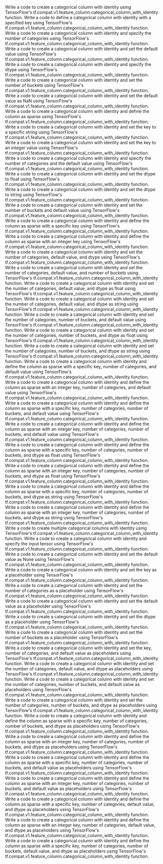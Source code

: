 Write a code to create a categorical column with identity using TensorFlow's tf.compat.v1.feature_column.categorical_column_with_identity function.
Write a code to define a categorical column with identity with a specified key using TensorFlow's tf.compat.v1.feature_column.categorical_column_with_identity function.
Write a code to create a categorical column with identity and specify the number of categories using TensorFlow's tf.compat.v1.feature_column.categorical_column_with_identity function.
Write a code to create a categorical column with identity and set the default value using TensorFlow's tf.compat.v1.feature_column.categorical_column_with_identity function.
Write a code to create a categorical column with identity and specify the dtype using TensorFlow's tf.compat.v1.feature_column.categorical_column_with_identity function.
Write a code to create a categorical column with identity and set the number of buckets using TensorFlow's tf.compat.v1.feature_column.categorical_column_with_identity function.
Write a code to create a categorical column with identity and set the default value as NaN using TensorFlow's tf.compat.v1.feature_column.categorical_column_with_identity function.
Write a code to create a categorical column with identity and define the column as sparse using TensorFlow's tf.compat.v1.feature_column.categorical_column_with_identity function.
Write a code to create a categorical column with identity and set the key to a specific string using TensorFlow's tf.compat.v1.feature_column.categorical_column_with_identity function.
Write a code to create a categorical column with identity and set the key to an integer value using TensorFlow's tf.compat.v1.feature_column.categorical_column_with_identity function.
Write a code to create a categorical column with identity and specify the number of categories and the default value using TensorFlow's tf.compat.v1.feature_column.categorical_column_with_identity function.
Write a code to create a categorical column with identity and set the dtype to float using TensorFlow's tf.compat.v1.feature_column.categorical_column_with_identity function.
Write a code to create a categorical column with identity and set the dtype to string using TensorFlow's tf.compat.v1.feature_column.categorical_column_with_identity function.
Write a code to create a categorical column with identity and set the number of buckets and default value using TensorFlow's tf.compat.v1.feature_column.categorical_column_with_identity function.
Write a code to create a categorical column with identity and define the column as sparse with a specific key using TensorFlow's tf.compat.v1.feature_column.categorical_column_with_identity function.
Write a code to create a categorical column with identity and define the column as sparse with an integer key using TensorFlow's tf.compat.v1.feature_column.categorical_column_with_identity function.
Write a code to create a categorical column with identity and set the number of categories, default value, and dtype using TensorFlow's tf.compat.v1.feature_column.categorical_column_with_identity function.
Write a code to create a categorical column with identity and set the number of categories, default value, and number of buckets using TensorFlow's tf.compat.v1.feature_column.categorical_column_with_identity function.
Write a code to create a categorical column with identity and set the number of categories, default value, and dtype as float using TensorFlow's tf.compat.v1.feature_column.categorical_column_with_identity function.
Write a code to create a categorical column with identity and set the number of categories, default value, and dtype as string using TensorFlow's tf.compat.v1.feature_column.categorical_column_with_identity function.
Write a code to create a categorical column with identity and set the number of categories, number of buckets, and default value using TensorFlow's tf.compat.v1.feature_column.categorical_column_with_identity function.
Write a code to create a categorical column with identity and set the number of categories, number of buckets, and dtype as float using TensorFlow's tf.compat.v1.feature_column.categorical_column_with_identity function.
Write a code to create a categorical column with identity and set the number of categories, number of buckets, and dtype as string using TensorFlow's tf.compat.v1.feature_column.categorical_column_with_identity function.
Write a code to create a categorical column with identity and define the column as sparse with a specific key, number of categories, and default value using TensorFlow's tf.compat.v1.feature_column.categorical_column_with_identity function.
Write a code to create a categorical column with identity and define the column as sparse with an integer key, number of categories, and default value using TensorFlow's tf.compat.v1.feature_column.categorical_column_with_identity function.
Write a code to create a categorical column with identity and define the column as sparse with a specific key, number of categories, number of buckets, and default value using TensorFlow's tf.compat.v1.feature_column.categorical_column_with_identity function.
Write a code to create a categorical column with identity and define the column as sparse with an integer key, number of categories, number of buckets, and default value using TensorFlow's tf.compat.v1.feature_column.categorical_column_with_identity function.
Write a code to create a categorical column with identity and define the column as sparse with a specific key, number of categories, number of buckets, and dtype as float using TensorFlow's tf.compat.v1.feature_column.categorical_column_with_identity function.
Write a code to create a categorical column with identity and define the column as sparse with an integer key, number of categories, number of buckets, and dtype as float using TensorFlow's tf.compat.v1.feature_column.categorical_column_with_identity function.
Write a code to create a categorical column with identity and define the column as sparse with a specific key, number of categories, number of buckets, and dtype as string using TensorFlow's tf.compat.v1.feature_column.categorical_column_with_identity function.
Write a code to create a categorical column with identity and define the column as sparse with an integer key, number of categories, number of buckets, and dtype as string using TensorFlow's tf.compat.v1.feature_column.categorical_column_with_identity function.
Write a code to create multiple categorical columns with identity using TensorFlow's tf.compat.v1.feature_column.categorical_column_with_identity function.
Write a code to create a categorical column with identity and specify the input tensor using TensorFlow's tf.compat.v1.feature_column.categorical_column_with_identity function.
Write a code to create a categorical column with identity and set the default value as None using TensorFlow's tf.compat.v1.feature_column.categorical_column_with_identity function.
Write a code to create a categorical column with identity and set the key as a placeholder using TensorFlow's tf.compat.v1.feature_column.categorical_column_with_identity function.
Write a code to create a categorical column with identity and set the number of categories as a placeholder using TensorFlow's tf.compat.v1.feature_column.categorical_column_with_identity function.
Write a code to create a categorical column with identity and set the default value as a placeholder using TensorFlow's tf.compat.v1.feature_column.categorical_column_with_identity function.
Write a code to create a categorical column with identity and set the dtype as a placeholder using TensorFlow's tf.compat.v1.feature_column.categorical_column_with_identity function.
Write a code to create a categorical column with identity and set the number of buckets as a placeholder using TensorFlow's tf.compat.v1.feature_column.categorical_column_with_identity function.
Write a code to create a categorical column with identity and set the key, number of categories, and default value as placeholders using TensorFlow's tf.compat.v1.feature_column.categorical_column_with_identity function.
Write a code to create a categorical column with identity and set the number of categories, default value, and dtype as placeholders using TensorFlow's tf.compat.v1.feature_column.categorical_column_with_identity function.
Write a code to create a categorical column with identity and set the number of categories, number of buckets, and default value as placeholders using TensorFlow's tf.compat.v1.feature_column.categorical_column_with_identity function.
Write a code to create a categorical column with identity and set the number of categories, number of buckets, and dtype as placeholders using TensorFlow's tf.compat.v1.feature_column.categorical_column_with_identity function.
Write a code to create a categorical column with identity and define the column as sparse with a specific key, number of categories, number of buckets, and dtype as placeholders using TensorFlow's tf.compat.v1.feature_column.categorical_column_with_identity function.
Write a code to create a categorical column with identity and define the column as sparse with an integer key, number of categories, number of buckets, and dtype as placeholders using TensorFlow's tf.compat.v1.feature_column.categorical_column_with_identity function.
Write a code to create a categorical column with identity and define the column as sparse with a specific key, number of categories, number of buckets, and default value as placeholders using TensorFlow's tf.compat.v1.feature_column.categorical_column_with_identity function.
Write a code to create a categorical column with identity and define the column as sparse with an integer key, number of categories, number of buckets, and default value as placeholders using TensorFlow's tf.compat.v1.feature_column.categorical_column_with_identity function.
Write a code to create a categorical column with identity and define the column as sparse with a specific key, number of categories, default value, and dtype as placeholders using TensorFlow's tf.compat.v1.feature_column.categorical_column_with_identity function.
Write a code to create a categorical column with identity and define the column as sparse with an integer key, number of categories, default value, and dtype as placeholders using TensorFlow's tf.compat.v1.feature_column.categorical_column_with_identity function.
Write a code to create a categorical column with identity and define the column as sparse with a specific key, number of categories, number of buckets, default value, and dtype as placeholders using TensorFlow's tf.compat.v1.feature_column.categorical_column_with_identity function.